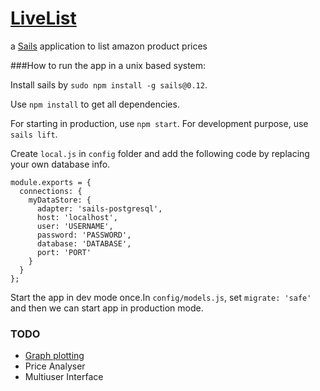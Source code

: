 # [LiveList](https://ll.nikz.in)

a [Sails](http://sailsjs.org) application to list amazon product prices

###How to run the app in a unix based system:

Install sails by `sudo npm install -g sails@0.12`.

Use `npm install` to get all dependencies.

For starting in production, use `npm start`. For development purpose, use `sails lift`.

Create `local.js` in `config` folder and add the following code by replacing your own database info.

```
module.exports = {
  connections: {
    myDataStore: {
      adapter: 'sails-postgresql',
      host: 'localhost',
      user: 'USERNAME',
      password: 'PASSWORD',
      database: 'DATABASE',
      port: 'PORT'
    }
  }
};
```

Start the app in dev mode once.In `config/models.js`, set `migrate: 'safe'` and then we can start app in production mode.

### TODO

- [Graph plotting](https://github.com/nikhiljohn10/LiveList/projects/1)
- Price Analyser
- Multiuser Interface
